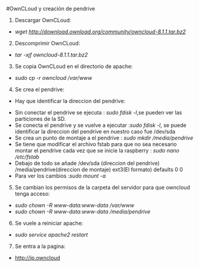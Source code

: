 #OwnCLoud y creación de pendrive
1. Descargar OwnCLoud:
  + *wget http://download.ownload.org/community/owncloud-8.1.1.tar.bz2*
2. Descomprimir OwnCLoud:
  + *tar -xjf owncloud-8.1.1.tar.bz2*
3. Se copia OwnCLoud en el directorio de apache:
  + *sudo cp -r owncloud  /var/www*
  
4. Se crea el pendrive:
  + Hay que identificar la direccion del pendrive:
   - Sin conectar el pendrive se ejecuta : *sudo fdisk -l*,se pueden ver las particiones de la SD.
   - Se conecta el pendrive y se vuelve a ejecutar :*sudo fdisk -l*, se puede identificar la direccion del pendrive en nuestro caso fue /dev/sda
   - Se crea un punto de montaje a el pendrive : *sudo mkdir /media/pendrive*
   - Se tiene que modificar el archivo fstab para que no sea necesario montar el pendrive cada vez que se inicie la raspberry : *sudo nano /etc/fstab* 
   - Debajo de todo se añade /dev/sda (direccion del pendrive)    /media/pendrive(direccion de montaje)  ext3(El formato)
 defaults    0    0
   - Para ver los cambios :*sudo mount -a*
  
5. Se cambian los permisos de la carpeta del servidor para que owncloud tenga acceso:
  + *sudo chown -R www-data:www-data  /var/www*
  + *sudo chown -R www-data:www-data  /media/pendrive*
  
6. Se vuele a reiniciar apache:
  + *sudo service apache2 restart*
  
7. Se entra a la pagina:
  + http://ip.owncloud
